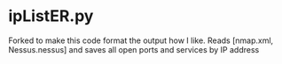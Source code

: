 # ipListER.py
Forked to make this code format the output how I like.
Reads [nmap.xml, Nessus.nessus] and saves all open ports and services by IP address
